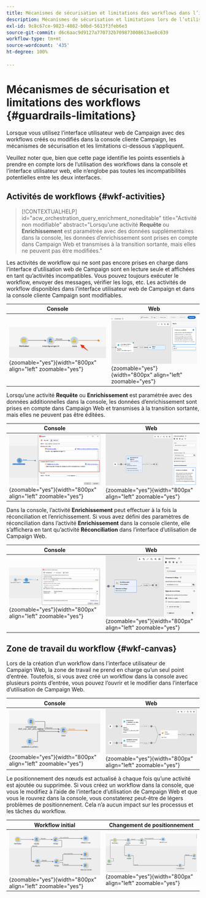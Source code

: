 ```yaml
---
title: Mécanismes de sécurisation et limitations des workflows dans l’interface utilisateur web de Campaign
description: Mécanismes de sécurisation et limitations lors de l’utilisation de workflows dans l’interface utilisateur web de Campaign
exl-id: 9c8c67ce-9823-4082-b0bd-5613f3feb6e3
source-git-commit: d6c6aac9d9127a770732b709873008613ae8c639
workflow-type: tm+mt
source-wordcount: '435'
ht-degree: 100%

---
```


# Mécanismes de sécurisation et limitations des workflows {#guardrails-limitations}

Lorsque vous utilisez l’interface utilisateur web de Campaign avec des workflows créés ou modifiés dans la console cliente Campaign, les mécanismes de sécurisation et les limitations ci-dessous s’appliquent.

Veuillez noter que, bien que cette page identifie les points essentiels à prendre en compte lors de l’utilisation des workflows dans la console et l’interface utilisateur web, elle n’englobe pas toutes les incompatibilités potentielles entre les deux interfaces.

## Activités de workflows {#wkf-activities}

>[!CONTEXTUALHELP]
>id="acw_orchestration_query_enrichment_noneditable"
>title="Activité non modifiable"
>abstract="Lorsqu’une activité **Requête** ou **Enrichissement** est paramétrée avec des données supplémentaires dans la console, les données d’enrichissement sont prises en compte dans Campaign Web et transmises à la transition sortante, mais elles ne peuvent pas être modifiées."

Les activités de workflow qui ne sont pas encore prises en charge dans l’interface d’utilisation web de Campaign sont en lecture seule et affichées en tant qu’activités incompatibles. Vous pouvez toujours exécuter le workflow, envoyer des messages, vérifier les logs, etc. Les activités de workflow disponibles dans l’interface utilisateur web de Campaign et dans la console cliente Campaign sont modifiables.

| Console | Web |
| --- | --- |
| ![Capture d’écran montrant les limites des activités dans la console](assets/limitations-activities-console.png){zoomable="yes"}{width="800px" align="left" zoomable="yes"} | ![Capture d’écran montrant les limites des activités dans l’interface web](assets/limitations-activities-web.png){zoomable="yes"}{width="800px" align="left" zoomable="yes"} |

Lorsqu’une activité **Requête** ou **Enrichissement** est paramétrée avec des données additionnelles dans la console, les données d’enrichissement sont prises en compte dans Campaign Web et transmises à la transition sortante, mais elles ne peuvent pas être éditées.

| Console | Web |
| --- | --- |
| ![Capture d’écran montrant les limites des options dans la console](assets/limitations-options-console.png){zoomable="yes"}{width="800px" align="left" zoomable="yes"} | ![Capture d’écran montrant les limites des options dans l’interface web](assets/limitations-options-web.png){zoomable="yes"}{width="800px" align="left" zoomable="yes"} |

Dans la console, l’activité **Enrichissement** peut effectuer à la fois la réconciliation et l’enrichissement. Si vous avez défini des paramètres de réconciliation dans l’activité **Enrichissement** dans la console cliente, elle s’affichera en tant qu’activité **Réconciliation** dans l’interface d’utilisation de Campaign Web.

| Console | Web |
| --- | --- |
| ![Capture d’écran montrant l’activité d’enrichissement dans la console](assets/limitations-enrichment-console.png){zoomable="yes"}{width="800px" align="left" zoomable="yes"} | ![Capture d’écran montrant l’activité d’enrichissement dans l’interface web](assets/limitations-enrichment-web.png){zoomable="yes"}{width="800px" align="left" zoomable="yes"} |

## Zone de travail du workflow {#wkf-canvas}

Lors de la création d’un workflow dans l’interface utilisateur de Campaign Web, la zone de travail ne prend en charge qu’un seul point d’entrée. Toutefois, si vous avez créé un workflow dans la console avec plusieurs points d’entrée, vous pouvez l’ouvrir et le modifier dans l’interface d’utilisation de Campaign Web.

| Console | Web |
| --- | --- |
| ![Capture d’écran montrant plusieurs points d’entrée dans la console](assets/limitations-multiple-console.png){zoomable="yes"}{width="800px" align="left" zoomable="yes"} | ![Capture d’écran montrant plusieurs points d’entrée dans l’interface web](assets/limitations-multiple-web.png){zoomable="yes"}{width="800px" align="left" zoomable="yes"} |

Le positionnement des nœuds est actualisé à chaque fois qu’une activité est ajoutée ou supprimée. Si vous créez un workflow dans la console, que vous le modifiez à l’aide de l’interface d’utilisation de Campaign Web et que vous le rouvrez dans la console, vous constaterez peut-être de légers problèmes de positionnement. Cela n’a aucun impact sur les processus et les tâches du workflow.

| Workflow initial | Changement de positionnement |
| --- | --- |
| ![Capture d’écran montrant le positionnement initial du workflow](assets/limitations-positioning1.png){zoomable="yes"}{width="800px" align="left" zoomable="yes"} | ![Capture d’écran montrant les changements de positionnement après modifications](assets/limitations-positioning2.png){zoomable="yes"}{width="800px" align="left" zoomable="yes"} |